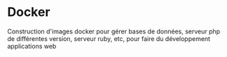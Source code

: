 # Docker
Construction d'images docker pour gérer bases de données, serveur php de différentes version, serveur ruby, etc, pour faire du développement applications web
